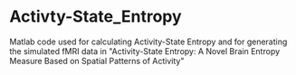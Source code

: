 # Activty-State_Entropy
Matlab code used for calculating Activity-State Entropy and for generating the simulated fMRI data in "Activity-State Entropy: A Novel Brain Entropy Measure Based on Spatial Patterns of Activity"
